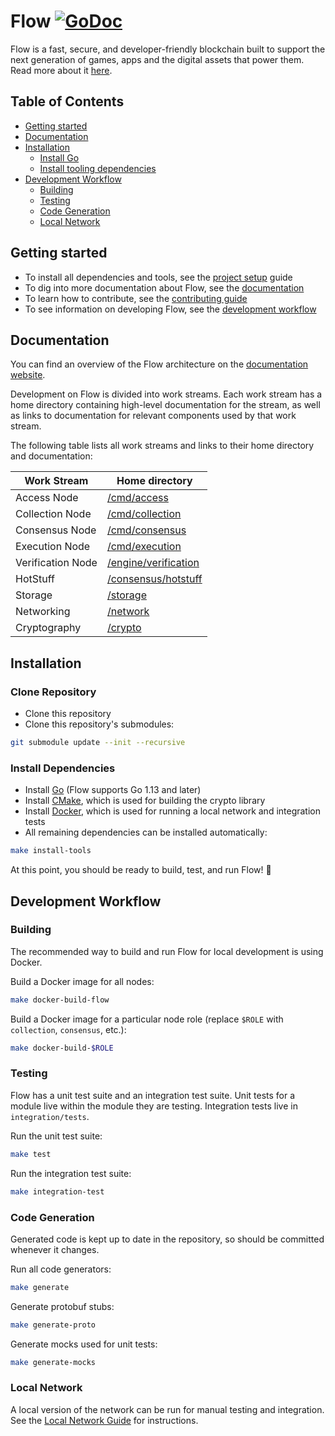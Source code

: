 # Flow [![GoDoc](https://godoc.org/github.com/onflow/flow-go?status.svg)](https://godoc.org/github.com/onflow/flow-go)

Flow is a fast, secure, and developer-friendly blockchain built to support the 
next generation of games, apps and the digital assets that power them. Read more
about it [here](https://github.com/onflow/flow).

<!-- START doctoc generated TOC please keep comment here to allow auto update -->
<!-- DON'T EDIT THIS SECTION, INSTEAD RE-RUN doctoc TO UPDATE -->
## Table of Contents

- [Getting started](#getting-started)
- [Documentation](#documentation)
- [Installation](#installation)
  - [Install Go](#install-go)
  - [Install tooling dependencies](#install-tooling-dependencies)
- [Development Workflow](#development-workflow)
  - [Building](#building)
  - [Testing](#testing)
  - [Code Generation](#code-generation)
  - [Local Network](#local-network)

<!-- END doctoc generated TOC please keep comment here to allow auto update -->

## Getting started

* To install all dependencies and tools, see the [project setup](#installation) guide
* To dig into more documentation about Flow, see the [documentation](#documentation)
* To learn how to contribute, see the [contributing guide](/CONTRIBUTING.md)
* To see information on developing Flow, see the [development workflow](#development-workflow)

## Documentation

You can find an overview of the Flow architecture on the [documentation website](https://www.onflow.org/primer). 

Development on Flow is divided into work streams. Each work stream has a home 
directory containing high-level documentation for the stream, as well as links
to documentation for relevant components used by that work stream. 

The following table lists all work streams and links to their home directory and documentation:

| Work Stream    | Home directory  |
| -------------- | --------------- |
| Access Node | [/cmd/access](/cmd/access) |
| Collection Node | [/cmd/collection](/engine/collection) |
| Consensus Node | [/cmd/consensus](/engine/consensus) |
| Execution Node | [/cmd/execution](/cmd/execution) |
| Verification Node | [/engine/verification](/cmd/verification) |
| HotStuff | [/consensus/hotstuff](/consensus/hotstuff) |
| Storage | [/storage](/storage) |
| Networking | [/network](/network/) |
| Cryptography | [/crypto](/crypto) |

## Installation

### Clone Repository

- Clone this repository
- Clone this repository's submodules:
```bash
git submodule update --init --recursive
```
### Install Dependencies

- Install [Go](https://golang.org/doc/install) (Flow supports Go 1.13 and later)
- Install [CMake](https://cmake.org/install/), which is used for building the crypto library
- Install [Docker](https://docs.docker.com/get-docker/), which is used for running
  a local network and integration tests
- All remaining dependencies can be installed automatically:

```bash
make install-tools
```

At this point, you should be ready to build, test, and run Flow! 🎉

## Development Workflow

### Building

The recommended way to build and run Flow for local development is using Docker. 

Build a Docker image for all nodes:
```bash
make docker-build-flow
```

Build a Docker image for a particular node role (replace `$ROLE` with `collection`, `consensus`, etc.):
```bash
make docker-build-$ROLE
```

### Testing

Flow has a unit test suite and an integration test suite. Unit tests for a module 
live within the module they are testing. Integration tests live in `integration/tests`.

Run the unit test suite:

```bash
make test
```

Run the integration test suite:

```bash
make integration-test
```

### Code Generation

Generated code is kept up to date in the repository, so should be committed whenever it changes. 

Run all code generators:

```bash
make generate
```

Generate protobuf stubs:

```bash
make generate-proto
```

Generate mocks used for unit tests:

```bash
make generate-mocks
```

### Local Network

A local version of the network can be run for manual testing and integration. 
See the [Local Network Guide](/integration/localnet/README.md) for instructions.

